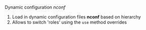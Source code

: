 

Dynamic configuration
*nconf*

1. Load in dynamic configuration files **nconf** based on hierarchy
2. Allows to switch 'roles' using the `use` method overrides



